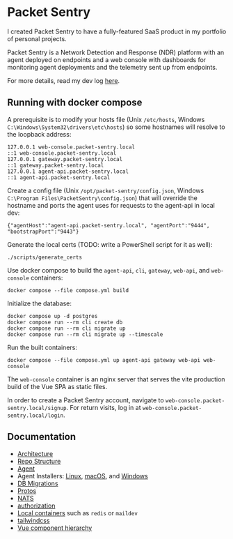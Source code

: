 # Packet Sentry

I created Packet Sentry to have a fully-featured SaaS product in my portfolio of personal projects.

Packet Sentry is a Network Detection and Response (NDR) platform with an agent deployed on endpoints and a web console with dashboards for monitoring agent deployments and the telemetry sent up from endpoints.

For more details, read my dev log [here](https://danielhoward-dev.netlify.app/).

## Running with docker compose

A prerequisite is to modify your hosts file (Unix `/etc/hosts`, Windows `C:\Windows\System32\drivers\etc\hosts`) so some hostnames will resolve to the loopback address:

```
127.0.0.1 web-console.packet-sentry.local
::1 web-console.packet-sentry.local
127.0.0.1 gateway.packet-sentry.local
::1 gateway.packet-sentry.local
127.0.0.1 agent-api.packet-sentry.local
::1 agent-api.packet-sentry.local
```

Create a config file (Unix `/opt/packet-sentry/config.json`, Windows `C:\Program Files\PacketSentry\config.json`) that will override the hostname and ports the agent uses for requests to the agent-api in local dev:

```
{"agentHost":"agent-api.packet-sentry.local", "agentPort":"9444", "bootstrapPort":"9443"}
```

Generate the local certs (TODO: write a PowerShell script for it as well):

```
./scripts/generate_certs
```

Use docker compose to build the `agent-api`, `cli`, `gateway`, `web-api`, and `web-console` containers:

```
docker compose --file compose.yml build
```

Initialize the database:

```
docker compose up -d postgres
docker compose run --rm cli create db
docker compose run --rm cli migrate up
docker compose run --rm cli migrate up --timescale
```

Run the built containers:

```
docker compose --file compose.yml up agent-api gateway web-api web-console
```

The `web-console` container is an nginx server that serves the vite production build of the Vue SPA as static files.

In order to create a Packet Sentry account, navigate to `web-console.packet-sentry.local/signup`. For return visits, log in at `web-console.packet-sentry.local/login`.

## Documentation

- [Architecture](./docs/architecture.md)
- [Repo Structure](./docs/repo_structure.md)
- [Agent](./docs/agent.md)
- Agent Installers: [Linux](./docs/agent_installer_linux.md), [macOS](./docs/agent_installer_macos.md), and [Windows](./docs/agent_installer_windows)
- [DB Migrations](./docs/db_migrations.md)
- [Protos](./docs/protos.md)
- [NATS](./docs/nats.md)
- [authorization](./docs/authorization.md)
- [Local containers](./docs/local_containers.md) such as `redis` or `maildev`
- [tailwindcss](./docs/tailwindcss.md)
- [Vue component hierarchy](./docs/vue_component_hierarchy.md)